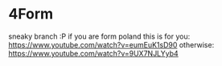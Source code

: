 # 4Form
sneaky branch :P
if you are form poland this is for you: https://www.youtube.com/watch?v=eumEuK1sD90
otherwise: https://www.youtube.com/watch?v=9UX7NJLYyb4
